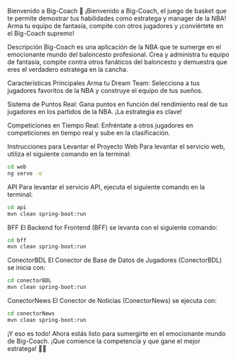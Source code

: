 Bienvenido a Big-Coach 🏀
¡Bienvenido a Big-Coach, el juego de basket que te permite demostrar tus habilidades como estratega y manager de la NBA! Arma tu equipo de fantasía, compite con otros jugadores y ¡conviértete en el Big-Coach supremo!

Descripción
Big-Coach es una aplicación de la NBA que te sumerge en el emocionante mundo del baloncesto profesional. Crea y administra tu equipo de fantasía, compite contra otros fanáticos del baloncesto y demuestra que eres el verdadero estratega en la cancha.

Características Principales
Arma tu Dream Team: Selecciona a tus jugadores favoritos de la NBA y construye el equipo de tus sueños.

Sistema de Puntos Real: Gana puntos en función del rendimiento real de tus jugadores en los partidos de la NBA. ¡La estrategia es clave!

Competiciones en Tiempo Real: Enfréntate a otros jugadores en competiciones en tiempo real y sube en la clasificación.

Instrucciones para Levantar el Proyecto
Web
Para levantar el servicio web, utiliza el siguiente comando en la terminal:

```bash
cd web
ng serve -o
```

API
Para levantar el servicio API, ejecuta el siguiente comando en la terminal:

```bash
cd api
mvn clean spring-boot:run 
```

BFF
El Backend for Frontend (BFF) se levanta con el siguiente comando:

```bash
cd bff
mvn clean spring-boot:run 
```

ConectorBDL
El Conector de Base de Datos de Jugadores (ConectorBDL) se inicia con:

```bash
cd conectorBDL
mvn clean spring-boot:run 
```

ConectorNews
El Conector de Noticias (ConectorNews) se ejecuta con:

```bash
cd conectorNews
mvn clean spring-boot:run 
```

¡Y eso es todo! Ahora estás listo para sumergirte en el emocionante mundo de Big-Coach. ¡Que comience la competencia y que gane el mejor estratega! 🏀✨
